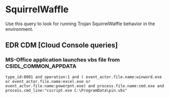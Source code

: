 # SquirrelWaffle

Use this query to look for running Trojan SquirrelWaffle behavior in the environment.

## EDR CDM [Cloud Console queries]

### MS-Office application launches vbs file from CSIDL_COMMON_APPDATA

```
type_id:8001 and operation:1 and ( event_actor.file.name:winword.exe or event_actor.file.name:excel.exe or event_actor.file.name:powerpnt.exe) and process.file.name:cmd.exe and process.cmd_line:"cscript.exe C:\ProgramData\pin.vbs"

```
